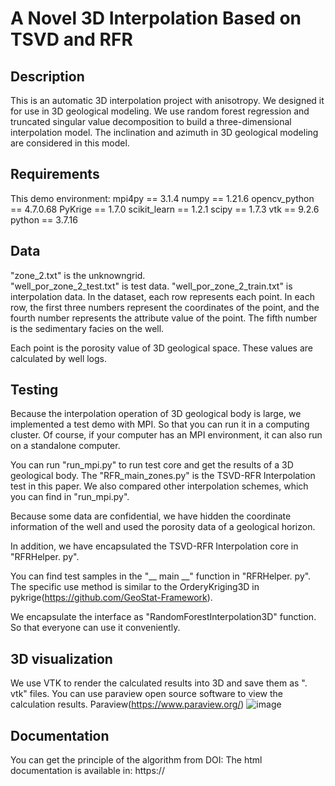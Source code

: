# A Novel 3D Interpolation Based on TSVD and RFR
  
## Description
This is an automatic 3D interpolation project with anisotropy. We designed it for use in 3D geological modeling. We use random forest regression and truncated singular value decomposition to build a three-dimensional interpolation model. The inclination and azimuth in 3D geological modeling are considered in this model. 


##  Requirements
This demo environment:
mpi4py == 3.1.4
numpy == 1.21.6
opencv_python == 4.7.0.68
PyKrige == 1.7.0
scikit_learn == 1.2.1
scipy == 1.7.3
vtk == 9.2.6
python == 3.7.16

## Data
"zone_2.txt" is the unknowngrid.  
"well_por_zone_2_test.txt" is test data.
"well_por_zone_2_train.txt" is interpolation data.
In the dataset, each row represents each point. In each row, the first three numbers represent the coordinates of the point, and the fourth number represents the attribute value of the point. The fifth number is the sedimentary facies on the well.

Each point is the porosity value of 3D geological space. These values are calculated by well logs.


## Testing
Because the interpolation operation of 3D geological body is large, we implemented a test demo with MPI.    So that you can run it in a computing cluster.    Of course, if your computer has an MPI environment, it can also run on a standalone computer.

You can run "run_mpi.py" to run test core and get the results of a 3D geological body.
The "RFR_main_zones.py" is the TSVD-RFR Interpolation test in this paper.
We also compared other interpolation schemes, which you can find in "run_mpi.py".

Because some data are confidential, we have hidden the coordinate information of the well and used the porosity data of a geological horizon.

In addition, we have encapsulated the TSVD-RFR Interpolation core in "RFRHelper.    py".

You can find test samples in the "__ main __" function in "RFRHelper.    py".    The specific use method is similar to the OrderyKriging3D in pykrige(https://github.com/GeoStat-Framework).

We encapsulate the interface as "RandomForestInterpolation3D" function.    So that everyone can use it conveniently.

##  3D visualization
We use VTK to render the calculated results into 3D and save them as ". vtk" files. You can use paraview open source software to view the calculation results.
Paraview(https://www.paraview.org/)
![image](3D_result.png)


##  Documentation

You can get the principle of the algorithm from DOI:
The html documentation is available in: https://


